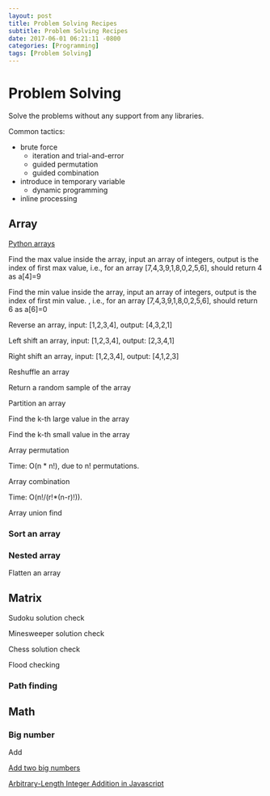 ```yaml
---
layout: post
title: Problem Solving Recipes
subtitle: Problem Solving Recipes
date: 2017-06-01 06:21:11 -0800
categories: [Programming]
tags: [Problem Solving]
---
```

# Problem Solving

Solve the problems without any support from any libraries.

Common tactics:

* brute force
  * iteration and trial-and-error
  * guided permutation
  * guided combination
* introduce in temporary variable
  * dynamic programming
* inline processing

## Array

[Python arrays](https://knaidu.gitbooks.io/problem-solving/arrays/)

Find the max value inside the array, input an array of integers, output is the index of first max value, i.e., for an array [7,4,3,9,1,8,0,2,5,6], should return 4 as a[4]=9

Find the min value inside the array, input an array of integers, output is the index of first min value.
, i.e., for an array [7,4,3,9,1,8,0,2,5,6], should return 6 as a[6]=0

Reverse an array, input: [1,2,3,4], output: [4,3,2,1]

Left shift an array, input: [1,2,3,4], output: [2,3,4,1]

Right shift an array, input: [1,2,3,4], output: [4,1,2,3]

Reshuffle an array

Return a random sample of the array

Partition an array

Find the k-th large value in the array

Find the k-th small value in the array

Array permutation

Time: O(n * n!), due to n! permutations.

Array combination

Time: O(n!/(r!*(n-r)!)).

Array union find

### Sort an array

### Nested array

Flatten an array

## Matrix

Sudoku solution check

Minesweeper solution check

Chess solution check

Flood checking

### Path finding

## Math

### Big number

Add

[Add two big numbers](https://stackoverflow.com/questions/41952655/how-to-add-two-big-numbers-in-javascript)

[Arbitrary-Length Integer Addition in Javascript](http://www.discoversdk.com/knowledge-base/arbitrary-length-integer-addition-in-javascript)